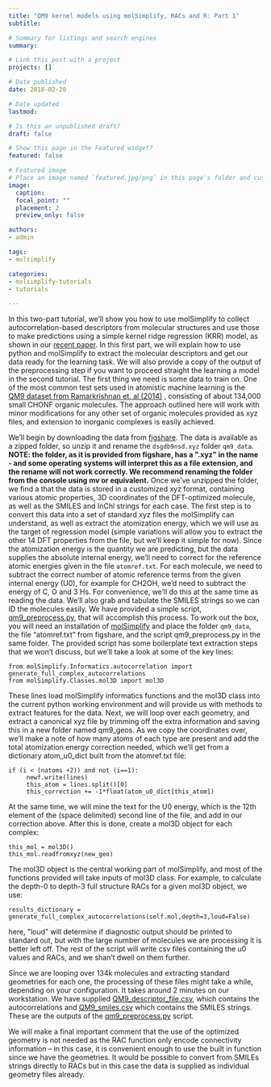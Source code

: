 ```yaml
---
title: "QM9 kernel models using molSimplify, RACs and R: Part 1"
subtitle:

# Summary for listings and search engines
summary:

# Link this post with a project
projects: []

# Date published
date: 2018-02-20

# Date updated
lastmod:

# Is this an unpublished draft?
draft: false

# Show this page in the Featured widget?
featured: false

# Featured image
# Place an image named `featured.jpg/png` in this page's folder and customize its options here.
image:
  caption:
  focal_point: ""
  placement: 2
  preview_only: false

authors:
- admin

tags:
- molsimplify

categories:
- molsimplify-tutorials
- tutorials

---
```

In this two-part tutorial, we’ll show you how to use molSimplify to collect autocorrelation-based descriptors from molecular structures and use those to make predictions using a simple kernel ridge regression (KRR) model, as shown in our  [recent paper](https://pubs.acs.org/doi/abs/10.1021/acs.jpca.7b08750). In this first part, we will explain how to use python and molSimplify to extract the molecular descriptors and get our data ready for the learning task. We will also provide a copy of the output of the preprocessing step if you want to proceed straight the learning a model in the second tutorial. The first thing we need is some data to train on. One of the most common test sets used in atomistic machine learning is the  [QM9 dataset from Ramarkrishnan et. al (2014)](https://www.nature.com/articles/sdata201422/) , consisting of about 134,000 small CHONF organic molecules. The approach outlined here will work with minor modifications for any other set of organic molecules provided as xyz files, and extension to inorganic complexes is easily achieved.


We’ll begin by downloading the data from  [figshare](https://figshare.com/collections/Quantum_chemistry_structures_and_properties_of_134_kilo_molecules/978904). The data is available as a zipped folder, so unzip it and rename the `dsgdb9nsd.xyz` folder `qm9_data`. **NOTE: the folder, as it is provided from figshare, has a ".xyz" in the name - and some operating systems will interpret this as a file extension, and the rename will not work correctly. We recommend renaming the folder from the console using mv or equivalent.** Once we’ve unzipped the folder, we find a that the data is stored in a customized xyz format, containing various atomic properties, 3D coordinates of the DFT-optimized molecule, as well as the SMILES and InChl strings for each case. The first step is to convert this data into a set of standard xyz files the molSimplify can understand, as well as extract the atomization energy, which we will use as the target of regression model (simple variations will allow you to extract the other 14 DFT properties from the file, but we’ll keep it simple for now). Since the atomization energy is the quantity we are predicting, but the data supplies the absolute internal energy, we’ll need to correct for the reference atomic energies given in the file `atomref.txt`. For each molecule, we need to subtract the correct number of atomic reference terms from the given internal energy (U0), for example for CH2OH, we’d need to subtract the energy of C, O and 3 Hs. For convenience, we’ll do this at the same time as reading the data. We’ll also grab and tabulate the SMILES strings so we can ID the molecules easily. We have provided a simple script, [qm9_preprocess.py](qm9_preprocess.py), that will accomplish this process. To work out the box, you will need an installation of [molSimplify](../2021-10-27-installing-molsimplify/) and place the folder `qm9_data`, the file “atomref.txt” from figshare, and the script qm9\_preprocess.py in the same folder. The provided script has some boilerplate text extraction steps that we won’t discuss, but we’ll take a look at some of the key lines:



```
from molSimplify.Informatics.autocorrelation import generate_full_complex_autocorrelations
from molSimplify.Classes.mol3D import mol3D
```
These lines load molSimplify informatics functions and the mol3D class into the current python working environment and will provide us with methods to extract features for the data. Next, we will loop over each geometry, and extract a canonical xyz file by trimming off the extra information and saving this in a new folder named qm9\_geos. As we copy the coordinates over, we’ll make a note of how many atoms of each type are present and add the total atomization energy correction needed, which we’ll get from a dictionary atom\_u0\_dict built from the atomref.txt file:



```
if (i < (natoms +2)) and not (i==1):
     newf.write(lines)
     this_atom = lines.split()[0]
     this_correction += -1*float(atom_u0_dict[this_atom])
```
At the same time, we will mine the text for the U0 energy, which is the 12th element of the (space delimited) second line of the file, and add in our correction above. After this is done, create a mol3D object for each complex:



```
this_mol = mol3D()
this_mol.readfromxyz(new_geo)
```
The mol3D object is the central working part of molSimplify, and most of the functions provided will take inputs of mol3D class. For example, to calculate the depth-0 to depth-3 full structure RACs for a given mol3D object, we use:



```
results_dictionary = generate_full_complex_autocorrelations(self.mol,depth=3,loud=False)
```
here, "loud" will determine if diagnostic output should be printed to standard out, but with the large number of molecules we are processing it is better left off. The rest of the script will write csv files containing the u0 values and RACs, and we shan’t dwell on them further.


Since we are looping over 134k molecules and extracting standard geometries for each one, the processing of these files might take a while, depending on your configuration. It takes around 2 minutes on our workstation. We have supplied [QM9_descriptor_file.csv](QM9_descriptor_file.csv), which contains the autocorrelations and [QM9_smiles.csv](QM9_smiles.csv) which contains the SMILES strings. These are the outputs of the [qm9_preprocess.py](qm9_preprocess.py) script.


We will make a final important comment that the use of the optimized geometry is not needed as the RAC function only encode connectivity information – in this case, it is convenient enough to use the built in function since we have the geometries. It would be possible to convert from SMILEs strings directly to RACs but in this case the data is supplied as individual geometry files already.
